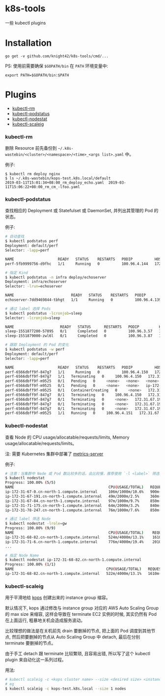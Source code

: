 # k8s-tools

一些 kubectl plugins

# Installation
```
go get -v github.com/knight42/k8s-tools/cmd/...
```

PS: 使用前需要确保 `$GOPATH/bin` 在 `PATH` 环境变量中:
```
export PATH=$GOPATH/bin:$PATH
```

# Plugins
* [kubectl-rm](#kubectl-rm)
* [kubectl-podstatus](#kubectl-podstatus)
* [kubectl-nodestat](#kubectl-nodestat)
* [kubectl-scaleig](#kubectl-scaleig)

### kubectl-rm
删除 Resource 前先备份到 `~/.k8s-wastebin/<cluster>/<namespace>/<time>_<args list>.yaml` 中。

例子:
```
$ kubectl rm deploy nginx
$ ls ~/.k8s-wastebin/kops-test.k8s.local/default
2019-03-11T15:01:34+08:00_rm_deploy_echo.yaml  2019-03-11T15:06:22+08:00_rm_cm_-lfoo.yaml
```

### kubectl-podstatus
查找相应的 Deployment 或 Statefulset 或 DaemonSet, 并列出其管理的 Pod 的状态。

例子:
```sh
# 自动查找
$ kubectl podstatus perf
Deployment: default/perf
Selector: -lapp=perf

NAME                    READY   STATUS    RESTARTS   PODIP          HOSTIP          NODE                                           AGE
perf-5fb9999756-d9fhc   1/1     Running   0          100.96.4.144   172.31.67.191   ip-172-31-67-191.cn-north-1.compute.internal   1h
```

```sh
# 指定 Kind
$ kubectl podstatus -n infra deploy/echoserver
Deployment: infra/echoserver
Selector: -lrun=echoserver

NAME                          READY   STATUS    RESTARTS   PODIP          HOSTIP          NODE                                           AGE
echoserver-7dd9469844-tbhgt   1/1     Running   0          100.96.4.139   172.31.67.191   ip-172-31-67-191.cn-north-1.compute.internal   7h
```

```sh
# 通过 label 选择 Pods
$ kubectl podstatus -lcronjob=sleep
Selector: -lcronjob=sleep

NAME                     READY   STATUS      RESTARTS   PODIP         HOSTIP          NODE                                           AGE
sleep-1551877200-57895   0/1     Completed   0          100.96.3.57   172.31.71.175   ip-172-31-71-175.cn-north-1.compute.internal   55m
sleep-1551879000-zwl6l   0/1     Completed   0          100.96.3.87   172.31.71.175   ip-172-31-71-175.cn-north-1.compute.internal   25m
```

```sh
# 跟踪 Deployment 的 Pod 的变化
$ kubectl podstatus -w perf
Deployment: default/perf
Selector: -lapp=perf

NAME                    READY   STATUS    RESTARTS   PODIP          HOSTIP          NODE                                           AGE
perf-6566dbff9f-847g7   1/1     Running   0          100.96.4.150   172.31.67.191   ip-172-31-67-191.cn-north-1.compute.internal   3h
perf-6566dbff9f-847g7   1/1   Terminating   0     100.96.4.150   172.31.67.191   ip-172-31-67-191.cn-north-1.compute.internal   3h
perf-6566dbff9f-m9525   0/1   Pending   0     <none>   <none>   <none>   <none>
perf-6566dbff9f-m9525   0/1   Pending   0     <none>   <none>   ip-172-31-67-191.cn-north-1.compute.internal   <none>
perf-6566dbff9f-m9525   0/1   ContainerCreating   0     <none>   172.31.67.191   ip-172-31-67-191.cn-north-1.compute.internal   0s
perf-6566dbff9f-847g7   0/1   Terminating   0     100.96.4.150   172.31.67.191   ip-172-31-67-191.cn-north-1.compute.internal   3h
perf-6566dbff9f-847g7   0/1   Terminating   0     <none>   172.31.67.191   ip-172-31-67-191.cn-north-1.compute.internal   3h
perf-6566dbff9f-847g7   0/1   Terminating   0     <none>   172.31.67.191   ip-172-31-67-191.cn-north-1.compute.internal   3h
perf-6566dbff9f-847g7   0/1   Terminating   0     <none>   172.31.67.191   ip-172-31-67-191.cn-north-1.compute.internal   3h
perf-6566dbff9f-m9525   1/1   Running   0     100.96.4.151   172.31.67.191   ip-172-31-67-191.cn-north-1.compute.internal   11s
```

### kubectl-nodestat
查看 Node 的 CPU usage/allocatable/requests/limits, Memory usage/allocatable/requests/limits。

注: 需要 Kubernetes 集群中部署了 [metrics-server](https://github.com/kubernetes-incubator/metrics-server)

例子:
```sh
# 注意：当集群中 Node 或 Pod 数比较多的话，会比较慢，推荐使用 `-l <label>` 筛选 Node 或者指定 Node Name
$ kubectl nodestat
Progress: 100.00% (5/5)
NAME                                           CPU(USAGE/TOTAL)   REQUESTS/LIMITS           MEMORY(USAGE/TOTAL)   REQUESTS/LIMITS
ip-172-31-67-0.cn-north-1.compute.internal     106m/1000m/10.6%   900m(90.0%)/0m(0.0%)      1930Mi/3666Mi/52.6%   150Mi(4.1%)/100Mi(2.7%)
ip-172-31-67-191.cn-north-1.compute.internal   49m/2000m/2.5%     360m(18.0%)/250m(12.5%)   2426Mi/3854Mi/63.0%   130Mi(3.4%)/230Mi(6.0%)
ip-172-31-67-84.cn-north-1.compute.internal    97m/1000m/9.7%     850m(85.0%)/0m(0.0%)      1814Mi/3666Mi/49.5%   100Mi(2.7%)/100Mi(2.7%)
ip-172-31-71-175.cn-north-1.compute.internal   64m/2000m/3.2%     840m(42.0%)/0m(0.0%)      2477Mi/3854Mi/64.3%   330Mi(8.6%)/440Mi(11.4%)
ip-172-31-78-247.cn-north-1.compute.internal   76m/1000m/7.6%     850m(85.0%)/0m(0.0%)      1892Mi/3666Mi/51.6%   100Mi(2.7%)/100Mi(2.7%)
```

```sh
# 通过 label 筛选 Node
$ kubectl nodestat -lrole=gw
Progress: 100.00% (9/9)
NAME                                           CPU(USAGE/TOTAL)    REQUESTS/LIMITS              MEMORY(USAGE/TOTAL)   REQUESTS/LIMITS
ip-172-31-68-82.cn-north-1.compute.internal    524m/4000m/13.1%    1610m(40.2%)/4100m(102.5%)   5281Mi/7382Mi/71.5%   1148Mi(15.6%)/2843Mi(38.5%)
ip-172-31-71-6.cn-north-1.compute.internal     776m/4000m/19.4%    2010m(50.2%)/5100m(127.5%)   5074Mi/7382Mi/68.7%   748Mi(10.1%)/2543Mi(34.4%)
...
```

```sh
# 指定 Node Name
$ kubectl nodestat ip-172-31-68-82.cn-north-1.compute.internal
Progress: 100.00% (1/1)
NAME                                          CPU(USAGE/TOTAL)   REQUESTS/LIMITS              MEMORY(USAGE/TOTAL)   REQUESTS/LIMITS
ip-172-31-68-82.cn-north-1.compute.internal   522m/4000m/13.1%   1610m(40.2%)/4100m(102.5%)   5280Mi/7382Mi/71.5%   1148Mi(15.6%)/2843Mi(38.5%)
```

### kubectl-scaleig
用于平滑地给 [kops](https://github.com/kubernetes/kops) 创建出来的 instance group 缩容。

默认情况下, kops 通过修改与 instance group 对应的 AWS Auto Scaling Group 的 max size 来缩容, 这样会导致在 terminate EC2 实例的时候, 其实仍然有 Pod 在上面运行, 粗暴地关机会造成服务波动。

比较理想的做法是在关机前先 drain 要删掉的节点, 把上面的 Pod 调度到其他节点, 然后把要删掉的节点从 Auto Scaling Group 中 detach, 最后在分别 terminate 要删掉的节点。

由于手工 detach 跟 terminate 比较繁琐, 且容易出错, 所以写了这个 kubectl plugin 来自动化这一系列过程。

用法:
```sh
# kubectl scaleig -c <kops cluster name> --size <desired size> <instance group name>
# eg
$ kubectl scaleig -c kops-test.k8s.local --size 1 nodes
```
